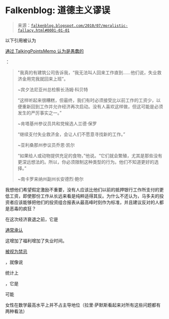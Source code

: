 <!--yml

类别：未分类

日期：2024-05-12 21:26:54

-->

# Falkenblog: 道德主义谬误

> 来源：[`falkenblog.blogspot.com/2010/07/moralistic-fallacy.html#0001-01-01`](http://falkenblog.blogspot.com/2010/07/moralistic-fallacy.html#0001-01-01)

以下引用被认为

[通过 TalkingPointsMemo 认为是愚蠢的](http://tpmdc.talkingpointsmemo.com/2010/07/republicans-to-unemployed-why-wont-you-all-just-get-some-jobs-already.php?ref=fpblg)

：

> "我真的有建筑公司告诉我，“我无法叫人回来工作直到……他们说，失业救济金用完我就回来上班”。
> 
> ~宾夕法尼亚州总检察长汤姆·科贝特
> 
> “这样听起来很糟糕，但最终，我们有时必须接受比以前工作的工资少，以便重新回到工作并允许经济再次启动。没有人喜欢这样做，但这可能是必须发生的严厉事实之一。”
> 
> ~肯塔基州参议员共和党候选人兰德·保罗
> 
> “继续支付失业救济金，会让人们不愿意寻找新的工作。”
> 
> ~亚利桑那州参议员乔恩·凯尔
> 
> “如果给人或动物提供充足的食物，”他说。“它们就会繁殖，尤其是那些没有更深远想法的。所以，你必须限制这种类型的行为。他们不知道更好的选择。”
> 
> ~南卡罗来纳州副州长安德烈·鲍尔

我想他们希望假定激励不重要，没有人应该比他们以前的抵押银行工作所支付的更低工资，即使那份工作从长远来看是纯粹适得其反。为什么不还认为，马多夫的投资者应该能够把他们的投资组合报表从最高峰时刻作为标准，并且建议反对的人都是恶毒的疯狂？

在这次经济衰退之前，它是

[通常承认](http://www.econ.upenn.edu/~hfang/teaching/socialinsurance/readings/Meyer90(4.12).pdf)

这增加了福利增加了失业时间。

[被视为禁忌](http://online.wsj.com/article/SB10001424052702303348504575184130005753358.html?mod=loomia&loomia_si=t0:a16:g2:r1:c0.25472:b32940446)

，就像说

统计上

，它是

可能

女性在数学最高水平上并不占主导地位（拉里·萨默斯看起来对所有这些问题都有两种看法）
